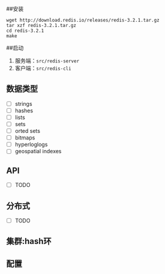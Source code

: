 ##安装
```shell
wget http://download.redis.io/releases/redis-3.2.1.tar.gz
tar xzf redis-3.2.1.tar.gz
cd redis-3.2.1
make
```

##启动
1. 服务端：`src/redis-server`  
2. 客户端：`src/redis-cli`  

## 数据类型
- [ ] strings
- [ ] hashes 
- [ ] lists 
- [ ] sets
- [ ] orted sets  
- [ ] bitmaps 
- [ ] hyperloglogs 
- [ ] geospatial indexes 
 
## API

- [ ] TODO


## 分布式
- [ ] TODO

## 集群:hash环


## 配置